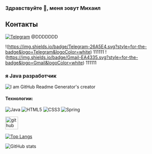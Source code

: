 ### Здравствуйте 👋, меня зовут Михаил

## Контакты

[![Telegram](https://img.shields.io/badge/Telegram-26A5E4.svg?style=for-the-badge&logo=Telegram&logoColor=white)](https://telegram.org/)  @DDDDDDD



!(https://img.shields.io/badge/Telegram-26A5E4.svg?style=for-the-badge&logo=Telegram&logoColor=white) 111111
!(https://img.shields.io/badge/Gmail-EA4335.svg?style=for-the-badge&logo=Gmail&logoColor=white) 111111

### я Java разработчик
![I am GitHub Readme Generator's creator](https://thumbsnap.com/i/kWqB2aT4.jpg)

#### Технологии:
![Java](https://img.shields.io/badge/java-%23ED8B00.svg?style=for-the-badge&logo=openjdk&logoColor=white)
![HTML5](https://img.shields.io/badge/html5-%23E34F26.svg?style=for-the-badge&logo=html5&logoColor=white)
![CSS3](https://img.shields.io/badge/css3-%231572B6.svg?style=for-the-badge&logo=css3&logoColor=white)
![Spring](https://img.shields.io/badge/spring-%236DB33F.svg?style=for-the-badge&logo=spring&logoColor=white)


[<img src='https://cdn.jsdelivr.net/npm/simple-icons@3.0.1/icons/github.svg' alt='github' height='40'>](https://github.com/MikeTheNuby)  

[![Top Langs](https://github-readme-stats.vercel.app/api/top-langs/?username=MikeTheNuby)](https://github.com/anuraghazra/github-readme-stats)

![GitHub stats](https://github-readme-stats.vercel.app/api?username=MikeTheNuby&show_icons=true&count_private=true)  

